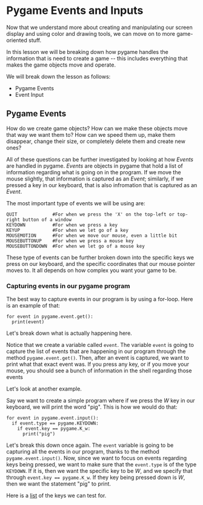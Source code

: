 # Pygame Events and Inputs

Now that we understand more about creating and manipulating our screen display and using color and drawing tools, we can move on to more game-oriented stuff. 

In this lesson we will be breaking down how pygame handles the information that is need to create a game -- this includes everything that makes the game objects move and operate. 

We will break down the lesson as follows:
- Pygame Events
- Event Input

## Pygame Events
How do we create game objects? How can we make these objects move that way we want them to? How can we speed them up, make them disappear, change their size, or completely delete them and create new ones?

All of these questions can be further investigated by looking at how *Events* are handled in pygame. *Events* are objects in pygame that hold a list of information regarding what is going on in the program. If we move the mouse slightly, that information is captured as an *Event*; similarly, if we pressed a key in our keyboard, that is also infromation that is captured as an *Event*.

The most important type of events we will be using are:
```
QUIT             #For when we press the 'X' on the top-left or top-right button of a window 
KEYDOWN          #For when we press a key
KEYUP            #For when we let go of a key
MOUSEMOTION      #For when we move our mouse, even a little bit
MOUSEBUTTONUP    #For when we press a mouse key
MOUSEBUTTONDOWN  #For when we let go of a mouse key
```

These type of events can be further broken down into the specific keys we press on our keyboard, and the specific coordinates that our mouse pointer moves to. It all depends on how complex you want your game to be. 

### Capturing events in our pygame program
The best way to capture events in our program is by using a for-loop. Here is an example of that:
```
for event in pygame.event.get():
  print(event)
```
Let's break down what is actually happening here. 

Notice that we create a variable called `event`. The variable `event` is going to capture the list of events that are happening in our program through the method `pygame.event.get()`. Then, after an event is captured, we want to print what that exact event was. If you press any key, or if you move your mouse, you should see a bunch of information in the shell regarding those events

Let's look at another example.

Say we want to create a simple program where if we press the *W* key in our keyboard, we will print the word "pig". This is how we would do that:
```
for event in pygame.event.input():
  if event.type == pygame.KEYDOWN:
    if event.key == pygame.K_w:
      print("pig")
```

Let's break this down once again. The `event` variable is going to be capturing all the events in our program, thanks to the method `pygame.event.input()`. Now, since we want to focus on events regarding keys being pressed, we want to make sure that the `event.type` is of the type `KEYDOWN`. If it is, then we want the specific key to be *W*, and we specify that through `event.key == pygame.K_w`. If they key being pressed down is *W*, then we want the statement "pig" to print. 

Here is a [list](https://www.pygame.org/docs/ref/key.html) of the keys we can test for.


###
  
  
